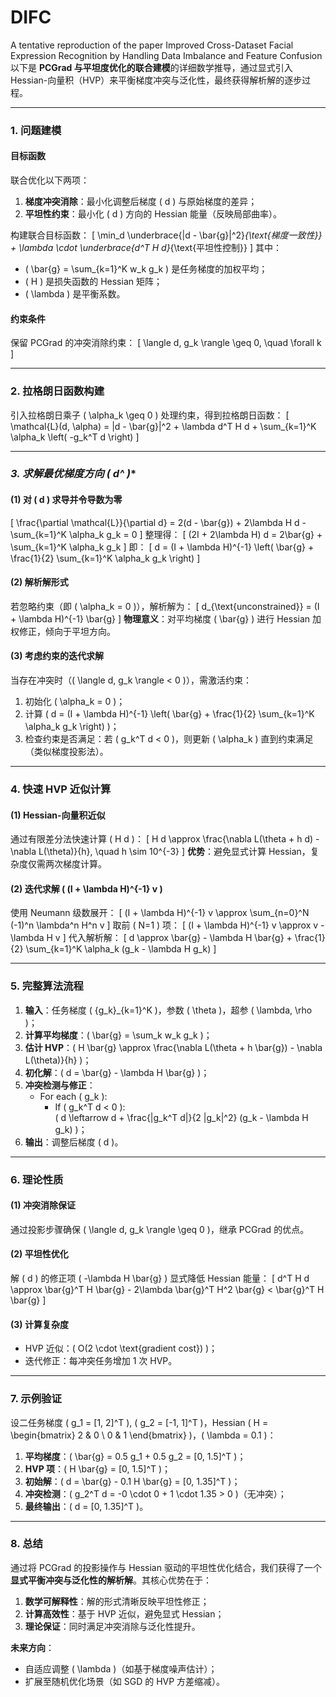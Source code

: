 # DIFC
A tentative reproduction of the paper
Improved Cross-Dataset Facial Expression Recognition by Handling Data Imbalance and Feature Confusion
以下是 **PCGrad 与平坦度优化的联合建模**的详细数学推导，通过显式引入 Hessian-向量积（HVP）来平衡梯度冲突与泛化性，最终获得解析解的逐步过程。

---

### **1. 问题建模**
#### **目标函数**
联合优化以下两项：
1. **梯度冲突消除**：最小化调整后梯度 \( d \) 与原始梯度的差异；
2. **平坦性约束**：最小化 \( d \) 方向的 Hessian 能量（反映局部曲率）。

构建联合目标函数：
\[
\min_d \underbrace{\|d - \bar{g}\|^2}_{\text{梯度一致性}} + \lambda \cdot \underbrace{d^T H d}_{\text{平坦性控制}}
\]
其中：
- \( \bar{g} = \sum_{k=1}^K w_k g_k \) 是任务梯度的加权平均；
- \( H \) 是损失函数的 Hessian 矩阵；
- \( \lambda \) 是平衡系数。

#### **约束条件**
保留 PCGrad 的冲突消除约束：
\[
\langle d, g_k \rangle \geq 0, \quad \forall k
\]

---

### **2. 拉格朗日函数构建**
引入拉格朗日乘子 \( \alpha_k \geq 0 \) 处理约束，得到拉格朗日函数：
\[
\mathcal{L}(d, \alpha) = \|d - \bar{g}\|^2 + \lambda d^T H d + \sum_{k=1}^K \alpha_k \left( -g_k^T d \right)
\]

---

### **3. 求解最优梯度方向 \( d^* \)**
#### **(1) 对 \( d \) 求导并令导数为零**
\[
\frac{\partial \mathcal{L}}{\partial d} = 2(d - \bar{g}) + 2\lambda H d - \sum_{k=1}^K \alpha_k g_k = 0
\]
整理得：
\[
(2I + 2\lambda H) d = 2\bar{g} + \sum_{k=1}^K \alpha_k g_k
\]
即：
\[
d = (I + \lambda H)^{-1} \left( \bar{g} + \frac{1}{2} \sum_{k=1}^K \alpha_k g_k \right)
\]

#### **(2) 解析解形式**
若忽略约束（即 \( \alpha_k = 0 \)），解析解为：
\[
d_{\text{unconstrained}} = (I + \lambda H)^{-1} \bar{g}
\]
**物理意义**：对平均梯度 \( \bar{g} \) 进行 Hessian 加权修正，倾向于平坦方向。

#### **(3) 考虑约束的迭代求解**
当存在冲突时（\( \langle d, g_k \rangle < 0 \)），需激活约束：
1. 初始化 \( \alpha_k = 0 \)；
2. 计算 \( d = (I + \lambda H)^{-1} \left( \bar{g} + \frac{1}{2} \sum_{k=1}^K \alpha_k g_k \right) \)；
3. 检查约束是否满足：若 \( g_k^T d < 0 \)，则更新 \( \alpha_k \) 直到约束满足（类似梯度投影法）。

---

### **4. 快速 HVP 近似计算**
#### **(1) Hessian-向量积近似**
通过有限差分法快速计算 \( H d \)：
\[
H d \approx \frac{\nabla L(\theta + h d) - \nabla L(\theta)}{h}, \quad h \sim 10^{-3}
\]
**优势**：避免显式计算 Hessian，复杂度仅需两次梯度计算。

#### **(2) 迭代求解 \( (I + \lambda H)^{-1} v \)**
使用 Neumann 级数展开：
\[
(I + \lambda H)^{-1} v \approx \sum_{n=0}^N (-1)^n \lambda^n H^n v
\]
取前 \( N=1 \) 项：
\[
(I + \lambda H)^{-1} v \approx v - \lambda H v
\]
代入解析解：
\[
d \approx \bar{g} - \lambda H \bar{g} + \frac{1}{2} \sum_{k=1}^K \alpha_k (g_k - \lambda H g_k)
\]

---

### **5. 完整算法流程**
1. **输入**：任务梯度 \( \{g_k\}_{k=1}^K \)，参数 \( \theta \)，超参 \( \lambda, \rho \)；
2. **计算平均梯度**：\( \bar{g} = \sum_k w_k g_k \)；
3. **估计 HVP**：\( H \bar{g} \approx \frac{\nabla L(\theta + h \bar{g}) - \nabla L(\theta)}{h} \)；
4. **初化解**：\( d = \bar{g} - \lambda H \bar{g} \)；
5. **冲突检测与修正**：
   - For each \( g_k \):
     - If \( g_k^T d < 0 \):  
       \( d \leftarrow d + \frac{|g_k^T d|}{2 \|g_k\|^2} (g_k - \lambda H g_k) \)；
6. **输出**：调整后梯度 \( d \)。

---

### **6. 理论性质**
#### **(1) 冲突消除保证**
通过投影步骤确保 \( \langle d, g_k \rangle \geq 0 \)，继承 PCGrad 的优点。

#### **(2) 平坦性优化**
解 \( d \) 的修正项 \( -\lambda H \bar{g} \) 显式降低 Hessian 能量：
\[
d^T H d \approx \bar{g}^T H \bar{g} - 2\lambda \bar{g}^T H^2 \bar{g} < \bar{g}^T H \bar{g}
\]

#### **(3) 计算复杂度**
- HVP 近似：\( O(2 \cdot \text{gradient cost}) \)；
- 迭代修正：每冲突任务增加 1 次 HVP。

---

### **7. 示例验证**
设二任务梯度 \( g_1 = [1, 2]^T \), \( g_2 = [-1, 1]^T \)，Hessian \( H = \begin{bmatrix} 2 & 0 \\ 0 & 1 \end{bmatrix} \)，\( \lambda = 0.1 \)：
1. **平均梯度**：\( \bar{g} = 0.5 g_1 + 0.5 g_2 = [0, 1.5]^T \)；
2. **HVP 项**：\( H \bar{g} = [0, 1.5]^T \)；
3. **初始解**：\( d = \bar{g} - 0.1 H \bar{g} = [0, 1.35]^T \)；
4. **冲突检测**：\( g_2^T d = -0 \cdot 0 + 1 \cdot 1.35 > 0 \)（无冲突）；
5. **最终输出**：\( d = [0, 1.35]^T \)。

---

### **8. 总结**
通过将 PCGrad 的投影操作与 Hessian 驱动的平坦性优化结合，我们获得了一个**显式平衡冲突与泛化性的解析解**。其核心优势在于：
1. **数学可解释性**：解的形式清晰反映平坦性修正；
2. **计算高效性**：基于 HVP 近似，避免显式 Hessian；
3. **理论保证**：同时满足冲突消除与泛化性提升。

**未来方向**：  
- 自适应调整 \( \lambda \)（如基于梯度噪声估计）；  
- 扩展至随机优化场景（如 SGD 的 HVP 方差缩减）。
